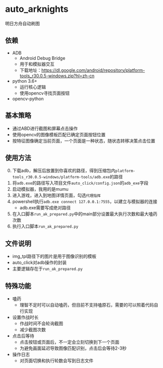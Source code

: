 # auto_arknights
明日方舟自动刷图

## 依赖
+ ADB
    - Android Debug Bridge
    - 用于和模拟器交互
    - 下载地址：https://dl.google.com/android/repository/platform-tools_r30.0.5-windows.zip?hl=zh-cn
+ python 3.6+
    - 运行核心逻辑
    - 使用opencv寻找页面按钮
+ opencv-python    

## 基本策略
+ 通过ABD进行截图和屏幕点击操作
+ 使用opencv的图像模板匹配已确定页面按钮位置
+ 按特征图像确定当前页面，一个页面是一种状态，随状态转移决策点击位置

## 使用方法
0. 下载adb，解压后放置到你喜欢的路径，得到压缩包内`platform-tools_r30.0.5-windows/platform-tools/adb.exe`的路径
0. 将`adb.exe`的路径写入项目文件`auto_click/config.json`的`adb_exe`字段
0. 启动模拟器，我用的是mumu
0. 进入游戏，进入到地图详情页面，勾选`代理指挥`
0. powershell执行`adb.exe connect 127.0.0.1:7555`，以建立与模拟器的连接
    - adb.exe需要写成绝对路径
0. 在入口脚本`run_ak_prepared.py`中的main部分设置最大执行次数和最大嗑药次数
0. 执行入口脚本`run_ak_prepared.py`


## 文件说明
+ img_tpl路径下的图片是用于图像识别的模板
+ auto_click对adb操作的封装
+ 主要逻辑存在于`run_ak_prepared.py`

## 特殊功能
+ 嗑药
    - 理智不足时可以自动嗑药，但目前不支持嗑原石，需要的可以照着代码自行实现
+ 设置作战时长
    - 作战时间不会轮询截图
    - 减少截图次数
+ 点击后等待
    - 点击按钮或页面后，不一定会立刻切换到下一个页面
    - 为避免画面延迟导致图像匹配识别，点击后会等待2-3秒
+ 操作日志
    - 对页面切换和执行轮数会写到日志文件    